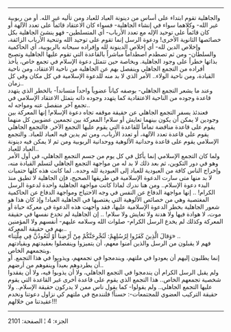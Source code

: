 ------------------------------------------------------------------------

والجاهلية تقوم ابتداء على أساس من دينونة العباد للعباد ومن تأليه غير
الله. أو من ربوبية غير الله- وكلاهما سواء في إنشاء الجاهلية- فسواء كان
الاعتقاد قائماً على تعدد الآلهة أو كان قائماً على توحيد الإله مع تعدد
الأرباب- أي المتسلطين- فهو ينشئ الجاهلية بكل خصائصها الثانوية الأخرى!
ودعوة الرسل إنما تقوم على توحيد الله وتنحية الأرباب الزائفة، وإخلاص
الدين لله- أي إخلاص الدينونة لله وإفراده سبحانه بالربوبية، أي الحاكمية
والسلطان- ومن ثم تصطدم اصطداماً مباشراً بالقاعدة التي تقوم عليها الجاهلية
وتصبح بذاتها خطراً على وجود الجاهلية. وبخاصة حين تتمثل دعوة الإسلام في
تجمع خاص، يأخذ أفراده من التجمع الجاهلي وينفصل بهم عن الجاهلية من ناحية
الاعتقاد، ومن ناحية القيادة، ومن ناحية الولاء.. الأمر الذي لا بد منه
للدعوة الإسلامية في كل مكان وفي كل زمان..  
وعند ما يشعر التجمع الجاهلي- بوصفه كياناً عضوياً واحداً متسانداً- بالخطر
الذي يتهدد قاعدة وجوده من الناحية الاعتقادية كما يتهدد وجوده ذاته بتمثل
الاعتقاد الإسلامي في تجمع آخر منفصل عنه ومواجه له..  
فعندئذ يسفر التجمع الجاهلي عن حقيقة موقفه تجاه دعوة الإسلام! إنها
المعركة بين وجودين لا يمكن أن يكون بينهما تعايش أو سلام! المعركة بين
تجمعين عضويين كل منهما يقوم على قاعدة مناقضة تماماً للقاعدة التي يقوم
عليها التجمع الآخر. فالتجمع الجاهلي يقوم على قاعدة تعدد الآلهة، أو تعدد
الأرباب، ومن ثم يدين فيه العباد للعباد. والتجمع الإسلامي يقوم على قاعدة
وحدانية الألوهية ووحدانية الربوبية ومن ثم لا يمكن فيه دينونة العباد
للعباد..  
ولما كان التجمع الإسلامي إنما يأكل في كل يوم من جسم التجمع الجاهلي، في
أول الأمر وهو في دور التكوين، ثم بعد ذلك لا بد له من مواجهة التجمع
الجاهلي لتسلم القيادة منه، وإخراج الناس كافة من العبودية للعباد إلى
العبودية لله وحده.. لما كانت هذه كلها حتميات لا بد منها متى سارت الدعوة
الإسلامية في طريقها الصحيح، فإن الجاهلية لا تطيق منذ البدء دعوة
الإسلام.. ومن هنا ندرك لماذا كانت مواجهة الجاهلية واحدة لدعوة الرسل
الكرام! .. إنها مواجهة الدفاع عن النفس في وجه الاحتياج ومواجهة الدفاع عن
الحاكمية المغتصبة وهي من خصائص الألوهية التي يغتصبها في الجاهلية العباد!
وإذ كان هذا هو شعور الجاهلية بخطر الدعوة الإسلامية عليها، فقد واجهت هذه
الدعوة في معركة حياة أو موت، لا هوادة فيها ولا هدنة ولا تعايش ولا سلام!
.. إن الجاهلية لم تخدع نفسها في حقيقة المعركة وكذلك لم يخدع الرسل
الكرام- صلوات الله وسلامه عليهم- أنفسهم ولا المؤمنين بهم في حقيقة
المعركة..  
«وَقالَ الَّذِينَ كَفَرُوا لِرُسُلِهِمْ: لَنُخْرِجَنَّكُمْ مِنْ أَرْضِنا أَوْ لَتَعُودُنَّ فِي مِلَّتِنا» ..  
فهم لا يقبلون من الرسل والذين آمنوا معهم، أن يتميزوا وينفصلوا بعقيدتهم
وبقيادتهم وبتجمعهم الخاص.  
إنما يطلبون إليهم أن يعودوا في ملتهم، ويندمجوا في تجمعهم، ويذوبوا في هذا
التجمع. أو أن يطردوهم بعيداً وينفوهم من أرضهم..  
ولم يقبل الرسل الكرام أن يندمجوا في التجمع الجاهلي، ولا أن يذوبوا فيه،
ولا أن يفقدوا شخصية تجمعهم الخاص.. هذا التجمع الذي يقوم على قاعدة أخرى
غير القاعدة التي يقوم عليها التجمع الجاهلي.. ولم يقولوا- كما يقول ناس
ممن لا يدركون حقيقة الإسلام.. ولا حقيقة التركيب العضوي للمجتمعات-: حسناً!
فلنندمج في ملتهم كي نزاول دعوتنا ونخدم عقيدتنا من خلالهم!!!

------------------------------------------------------------------------

الجزء: 4 ¦ الصفحة: 2101
